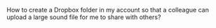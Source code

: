 

How to create a Dropbox folder in my account so that a colleague can upload a large sound file for me to share with others?
